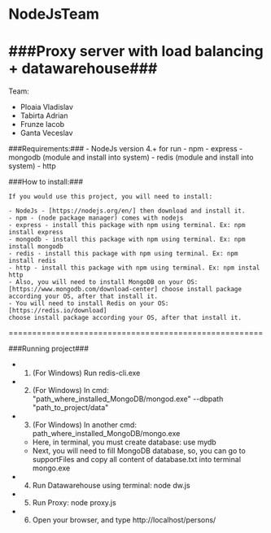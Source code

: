 # NodeJsTeam
###Proxy server with load balancing + datawarehouse###
======================================================
Team:
-	Ploaia Vladislav
- 	Tabirta Adrian
-	Frunze Iacob
-	Ganta Veceslav

###Requirements:###
	- NodeJs version 4.+ for run
	- npm
	- express
	- mongodb (module and install into system)
	- redis (module and install into system)
	- http

###How to install:###
	
	If you would use this project, you will need to install:

	- NodeJs - [https://nodejs.org/en/] then download and install it.
	- npm - (node package manager) comes with nodejs
	- express - install this package with npm using terminal. Ex: npm install express
	- mongodb - install this package with npm using terminal. Ex: npm install mongodb
	- redis - install this package with npm using terminal. Ex: npm install redis
	- http - install this package with npm using terminal. Ex: npm instal http
	- Also, you will need to install MongoDB on your OS: [https://www.mongodb.com/download-center] choose install package according your OS, after that install it.
	- You will need to install Redis on your OS: [https://redis.io/download]
	choose install package according your OS, after that install it.
======================================================



###Running project###

*	1) (For Windows) Run redis-cli.exe
*	2) (For Windows) In cmd: "path_where_installed_MongoDB/mongod.exe" --dbpath "path_to_project/data"
*	3) (For Windows) In another cmd: path_where_installed_MongoDB/mongo.exe
    - Here, in terminal, you must create database: use mydb
    - Next, you will need to fill MongoDB database, so, you can go to supportFiles and copy all content of database.txt into terminal mongo.exe
*   4) Run Datawarehouse using terminal: node dw.js
*   5) Run Proxy: node proxy.js
*   6) Open your browser, and type http://localhost/persons/   